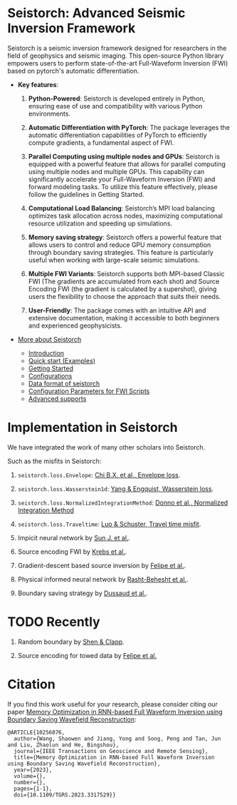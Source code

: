 # Seistorch: Advanced Seismic Inversion Framework

Seistorch is a seismic inversion framework designed for researchers in the field of geophysics and seismic imaging. This open-source Python library empowers users to perform state-of-the-art Full-Waveform Inversion (FWI) based on pytorch's automatic differentiation.

- **Key features**:

    1. **Python-Powered**: Seistorch is developed entirely in Python, ensuring ease of use and compatibility with various Python environments.

    2. **Automatic Differentiation with PyTorch**: The package leverages the automatic differentiation capabilities of PyTorch to efficiently compute gradients, a fundamental aspect of FWI.

    3. **Parallel Computing using multiple nodes and GPUs**: Seistorch is equipped with a powerful feature that allows for parallel computing using multiple nodes and multiple GPUs. This capability can significantly accelerate your Full-Waveform Inversion (FWI) and forward modeling tasks. To utilize this feature effectively, please follow the guidelines in Getting Started.

    4. **Computational Load Balancing**: Seistorch’s MPI load balancing optimizes task allocation across nodes, maximizing computational resource utilization and speeding up simulations.

    5. **Memory saving strategy**: Seistorch offers a powerful feature that allows users to control and reduce GPU memory consumption through boundary saving strategies. This feature is particularly useful when working with large-scale seismic simulations.

    6. **Multiple FWI Variants**: Seistorch supports both MPI-based Classic FWI (The gradients are accumulated from each shot) and Source Encoding FWI (the gradient is calculated by a supershot), giving users the flexibility to choose the approach that suits their needs.

    7. **User-Friendly**: The package comes with an intuitive API and extensive documentation, making it accessible to both beginners and experienced geophysicists.

- [More about Seistorch](https://seistorch.readthedocs.io/en/latest/)
    - [Introduction](https://seistorch.readthedocs.io/en/latest/head.html)
    - [Quick start (Examples)](https://seistorch.readthedocs.io/en/latest/quick_start.html)
    - [Getting Started](https://seistorch.readthedocs.io/en/latest/getting_started.html)
    - [Configurations](https://seistorch.readthedocs.io/en/latest/configure.html)
    - [Data format of seistorch](https://seistorch.readthedocs.io/en/latest/data_format.html)
    - [Configuration Parameters for FWI Scripts](https://seistorch.readthedocs.io/en/latest/running_commands.html)
    - [Advanced supports](https://seistorch.readthedocs.io/en/latest/advanced.html)

# Implementation in Seistorch

We have integrated the work of many other scholars into Seistorch.

Such as the misfits in Seistorch: 
1. `seistorch.loss.Envelope`: [Chi B.X. et al., Envelope loss](https://linkinghub.elsevier.com/retrieve/pii/S0926985114002031). 

2. `seistorch.loss.Wasserstein1d`: [Yang & Engquist, Wasserstein loss](https://library.seg.org/doi/10.1190/geo2017-0264.1).

3. `seistorch.loss.NormalizedIntegrationMethod`: [Donno et al., Normalized Integration Method](http://www.earthdoc.org/publication/publicationdetails/?publication=69286)

4. `seistorch.loss.Traveltime`: [Luo & Schuster, Travel time misfit](https://library.seg.org/doi/10.1190/1.1443081).

5. Impicit neural network by [Sun J. et al.](https://agupubs.onlinelibrary.wiley.com/doi/10.1029/2022JB025964).

6. Source encoding FWI by [Krebs et al.](https://doi.org/10.1190/1.3230502).

7. Gradient-descent based source inversion by [Felipe et al.](https://sbgf.org.br/mysbgf/eventos/expanded_abstracts/16th_CISBGf/session/FULL%20WAVEFORM%20INVERSION%20-%20FWI/Source%20wavelet%20estimation%20in%20FWI%20context.pdf).

8. Physical informed neural network by [Rasht-Behesht et al.](https://onlinelibrary.wiley.com/doi/10.1029/2021JB023120).

9. Boundary saving strategy by [Dussaud et al.](https://library.seg.org/doi/10.1190/1.3059336).

# TODO Recently
1. Random boundary by [Shen & Clapp](https://library.seg.org/doi/10.1190/geo2014-0542.1).

2. Source encoding for towed data by [Felipe et al.](https://sbgf.org.br/mysbgf/eventos/expanded_abstracts/16th_CISBGf/session/FULL%20WAVEFORM%20INVERSION%20-%20FWI/Source%20wavelet%20estimation%20in%20FWI%20context.pdf)

# Citation

If you find this work useful for your research, please consider citing our paper [Memory Optimization in RNN-based Full Waveform Inversion using Boundary Saving Wavefield Reconstruction](https://ieeexplore.ieee.org/document/10256076):

```
@ARTICLE{10256076,
  author={Wang, Shaowen and Jiang, Yong and Song, Peng and Tan, Jun and Liu, Zhaolun and He, Bingshou},
  journal={IEEE Transactions on Geoscience and Remote Sensing}, 
  title={Memory Optimization in RNN-based Full Waveform Inversion using Boundary Saving Wavefield Reconstruction}, 
  year={2023},
  volume={},
  number={},
  pages={1-1},
  doi={10.1109/TGRS.2023.3317529}}
```